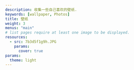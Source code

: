 ```yaml
---
description: 收集一些自己喜欢的壁纸.
keywords: [wallpaper, Photos]
title: 壁纸
weight: 3
menus: "main"
# list pages require at least one image to be displayed.
resources:
  - src: 7b3d5f1g9h.JPG
    params:
      cover: true
params:
  theme: light
---
```

